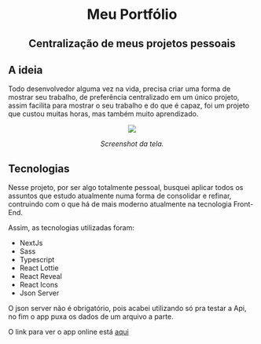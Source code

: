 <h1 align="center">Meu Portfólio</h1>
<h2 align="center">Centralização de meus projetos pessoais</h2>

<h2>A ideia</h2>
<p>Todo desenvolvedor alguma vez na vida, precisa criar uma forma de mostrar seu trabalho, de preferência centralizado em um único projeto, assim facilita para mostrar o seu trabalho e do que é capaz, foi um projeto que custou muitas horas, mas também muito aprendizado.</p>

<p align="center">
  <img src="/public/portfolioGif.gif"/>
</p>
<p align="center"><i>Screenshot da tela.</i></p>

<h2>Tecnologias</h2>
<p>Nesse projeto, por ser algo totalmente pessoal, busquei aplicar todos os assuntos que estudo atualmente numa forma de consolidar e refinar, contruindo com o que há de mais moderno atualmente na tecnologia Front-End.</p>
<p>Assim, as tecnologias utilizadas foram:</p>
<ul>
  <li>NextJs</li>
  <li>Sass</li>
  <li>Typescript</li>
  <li>React Lottie</li>
  <li>React Reveal</li>
  <li>React Icons</li>
  <li>Json Server</li>
</ul>

<p>O json server não é obrigatório, pois acabei utilizando só pra testar a Api, no fim o app puxa os dados de um arquivo a parte.</p>

<p>O link para ver o app online está <a href="https://portfolio-bryanbruzinga.vercel.app/">aqui</a></p>
